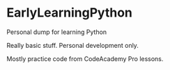 # EarlyLearningPython
Personal dump for learning Python

Really basic stuff. Personal development only.

Mostly practice code from CodeAcademy Pro lessons.
